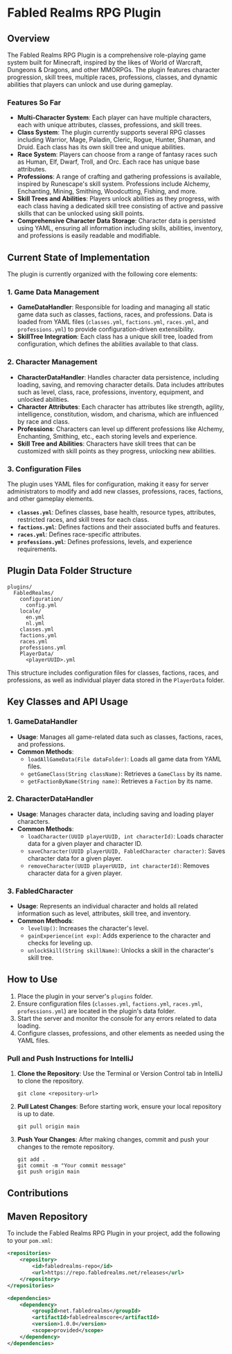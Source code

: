# Fabled Realms RPG Plugin

## Overview
The Fabled Realms RPG Plugin is a comprehensive role-playing game system built for Minecraft, inspired by the likes of World of Warcraft, Dungeons & Dragons, and other MMORPGs. The plugin features character progression, skill trees, multiple races, professions, classes, and dynamic abilities that players can unlock and use during gameplay.

### Features So Far
- **Multi-Character System**: Each player can have multiple characters, each with unique attributes, classes, professions, and skill trees.
- **Class System**: The plugin currently supports several RPG classes including Warrior, Mage, Paladin, Cleric, Rogue, Hunter, Shaman, and Druid. Each class has its own skill tree and unique abilities.
- **Race System**: Players can choose from a range of fantasy races such as Human, Elf, Dwarf, Troll, and Orc. Each race has unique base attributes.
- **Professions**: A range of crafting and gathering professions is available, inspired by Runescape's skill system. Professions include Alchemy, Enchanting, Mining, Smithing, Woodcutting, Fishing, and more.
- **Skill Trees and Abilities**: Players unlock abilities as they progress, with each class having a dedicated skill tree consisting of active and passive skills that can be unlocked using skill points.
- **Comprehensive Character Data Storage**: Character data is persisted using YAML, ensuring all information including skills, abilities, inventory, and professions is easily readable and modifiable.

## Current State of Implementation
The plugin is currently organized with the following core elements:

### **1. Game Data Management**
- **GameDataHandler**: Responsible for loading and managing all static game data such as classes, factions, races, and professions. Data is loaded from YAML files (`classes.yml`, `factions.yml`, `races.yml`, and `professions.yml`) to provide configuration-driven extensibility.
- **SkillTree Integration**: Each class has a unique skill tree, loaded from configuration, which defines the abilities available to that class.

### **2. Character Management**
- **CharacterDataHandler**: Handles character data persistence, including loading, saving, and removing character details. Data includes attributes such as level, class, race, professions, inventory, equipment, and unlocked abilities.
- **Character Attributes**: Each character has attributes like strength, agility, intelligence, constitution, wisdom, and charisma, which are influenced by race and class.
- **Professions**: Characters can level up different professions like Alchemy, Enchanting, Smithing, etc., each storing levels and experience.
- **Skill Tree and Abilities**: Characters have skill trees that can be customized with skill points as they progress, unlocking new abilities.

### **3. Configuration Files**
The plugin uses YAML files for configuration, making it easy for server administrators to modify and add new classes, professions, races, factions, and other gameplay elements.
- **`classes.yml`**: Defines classes, base health, resource types, attributes, restricted races, and skill trees for each class.
- **`factions.yml`**: Defines factions and their associated buffs and features.
- **`races.yml`**: Defines race-specific attributes.
- **`professions.yml`**: Defines professions, levels, and experience requirements.

## Plugin Data Folder Structure
```
plugins/
  FabledRealms/
    configuration/
      config.yml
    locale/
      en.yml
      nl.yml
    classes.yml
    factions.yml
    races.yml
    professions.yml
    PlayerData/
      <playerUUID>.yml
```
This structure includes configuration files for classes, factions, races, and professions, as well as individual player data stored in the `PlayerData` folder.

## Key Classes and API Usage

### **1. GameDataHandler**
- **Usage**: Manages all game-related data such as classes, factions, races, and professions.
- **Common Methods**:
  - `loadAllGameData(File dataFolder)`: Loads all game data from YAML files.
  - `getGameClass(String className)`: Retrieves a `GameClass` by its name.
  - `getFactionByName(String name)`: Retrieves a `Faction` by its name.

### **2. CharacterDataHandler**
- **Usage**: Manages character data, including saving and loading player characters.
- **Common Methods**:
  - `loadCharacter(UUID playerUUID, int characterId)`: Loads character data for a given player and character ID.
  - `saveCharacter(UUID playerUUID, FabledCharacter character)`: Saves character data for a given player.
  - `removeCharacter(UUID playerUUID, int characterId)`: Removes character data for a given player.

### **3. FabledCharacter**
- **Usage**: Represents an individual character and holds all related information such as level, attributes, skill tree, and inventory.
- **Common Methods**:
  - `levelUp()`: Increases the character's level.
  - `gainExperience(int exp)`: Adds experience to the character and checks for leveling up.
  - `unlockSkill(String skillName)`: Unlocks a skill in the character's skill tree.

## How to Use
1. Place the plugin in your server's `plugins` folder.
2. Ensure configuration files (`classes.yml`, `factions.yml`, `races.yml`, `professions.yml`) are located in the plugin's data folder.
3. Start the server and monitor the console for any errors related to data loading.
4. Configure classes, professions, and other elements as needed using the YAML files.

### Pull and Push Instructions for IntelliJ
1. **Clone the Repository**: Use the Terminal or Version Control tab in IntelliJ to clone the repository.
   ```
   git clone <repository-url>
   ```
2. **Pull Latest Changes**: Before starting work, ensure your local repository is up to date.
   ```
   git pull origin main
   ```
3. **Push Your Changes**: After making changes, commit and push your changes to the remote repository.
   ```
   git add .
   git commit -m "Your commit message"
   git push origin main
   ```

## Contributions

## Maven Repository
To include the Fabled Realms RPG Plugin in your project, add the following to your `pom.xml`:

```xml
<repositories>
    <repository>
        <id>fabledrealms-repo</id>
        <url>https://repo.fabledrealms.net/releases</url>
    </repository>
</repositories>

<dependencies>
    <dependency>
        <groupId>net.fabledrealms</groupId>
        <artifactId>fabledrealmscore</artifactId>
        <version>1.0.0</version>
        <scope>provided</scope>
    </dependency>
</dependencies>
```

